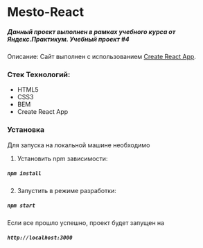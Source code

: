 # Mesto-React

##### Данный проект выполнен в рамках учебного курса от Яндекс.Практикум. Учебный проект #4

Описание: Сайт выполнен c использованием [Create React App](https://github.com/facebook/create-react-app).

### Стек Технологий: 
+ HTML5
+ CSS3
+ BEM
+ Create React App

### Установка

Для запуска на локальной машине необходимо

1. Установить npm зависимости:

##### ` npm install `

2. Запустить в режиме разработки:

##### ` npm start `

Если все прошло успешно, проект будет запущен на

##### ` http://localhost:3000 `
